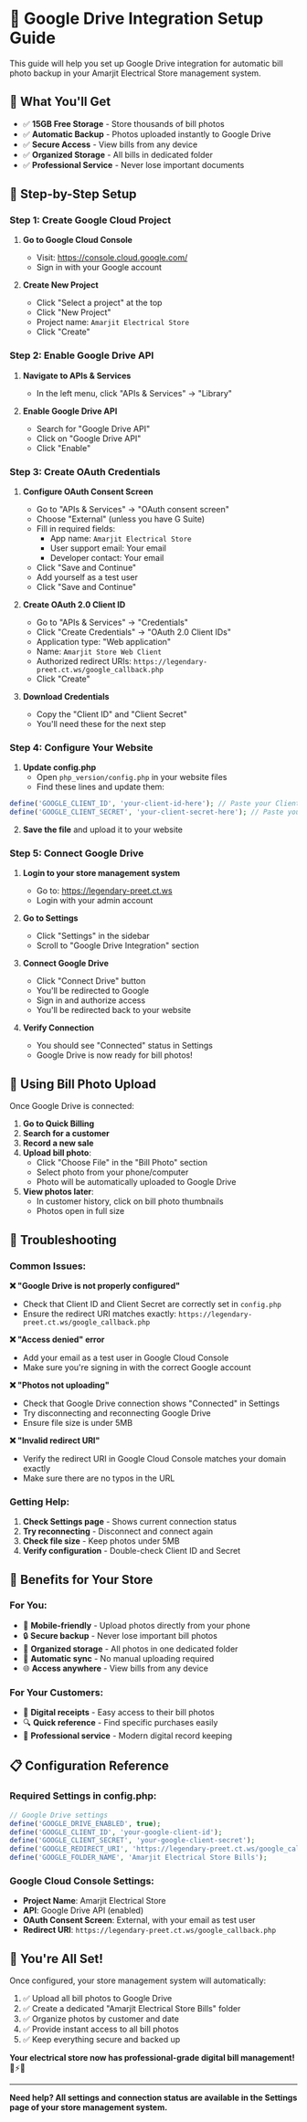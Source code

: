 # 📁 Google Drive Integration Setup Guide

This guide will help you set up Google Drive integration for automatic bill photo backup in your Amarjit Electrical Store management system.

## 🎯 **What You'll Get**

- ✅ **15GB Free Storage** - Store thousands of bill photos
- ✅ **Automatic Backup** - Photos uploaded instantly to Google Drive
- ✅ **Secure Access** - View bills from any device
- ✅ **Organized Storage** - All bills in dedicated folder
- ✅ **Professional Service** - Never lose important documents

## 🚀 **Step-by-Step Setup**

### **Step 1: Create Google Cloud Project**

1. **Go to Google Cloud Console**
   - Visit: https://console.cloud.google.com/
   - Sign in with your Google account

2. **Create New Project**
   - Click "Select a project" at the top
   - Click "New Project"
   - Project name: `Amarjit Electrical Store`
   - Click "Create"

### **Step 2: Enable Google Drive API**

1. **Navigate to APIs & Services**
   - In the left menu, click "APIs & Services" → "Library"

2. **Enable Google Drive API**
   - Search for "Google Drive API"
   - Click on "Google Drive API"
   - Click "Enable"

### **Step 3: Create OAuth Credentials**

1. **Configure OAuth Consent Screen**
   - Go to "APIs & Services" → "OAuth consent screen"
   - Choose "External" (unless you have G Suite)
   - Fill in required fields:
     - App name: `Amarjit Electrical Store`
     - User support email: Your email
     - Developer contact: Your email
   - Click "Save and Continue"
   - Add yourself as a test user
   - Click "Save and Continue"

2. **Create OAuth 2.0 Client ID**
   - Go to "APIs & Services" → "Credentials"
   - Click "Create Credentials" → "OAuth 2.0 Client IDs"
   - Application type: "Web application"
   - Name: `Amarjit Store Web Client`
   - Authorized redirect URIs: `https://legendary-preet.ct.ws/google_callback.php`
   - Click "Create"

3. **Download Credentials**
   - Copy the "Client ID" and "Client Secret"
   - You'll need these for the next step

### **Step 4: Configure Your Website**

1. **Update config.php**
   - Open `php_version/config.php` in your website files
   - Find these lines and update them:

```php
define('GOOGLE_CLIENT_ID', 'your-client-id-here'); // Paste your Client ID
define('GOOGLE_CLIENT_SECRET', 'your-client-secret-here'); // Paste your Client Secret
```

2. **Save the file** and upload it to your website

### **Step 5: Connect Google Drive**

1. **Login to your store management system**
   - Go to: https://legendary-preet.ct.ws
   - Login with your admin account

2. **Go to Settings**
   - Click "Settings" in the sidebar
   - Scroll to "Google Drive Integration" section

3. **Connect Google Drive**
   - Click "Connect Drive" button
   - You'll be redirected to Google
   - Sign in and authorize access
   - You'll be redirected back to your website

4. **Verify Connection**
   - You should see "Connected" status in Settings
   - Google Drive is now ready for bill photos!

## 📸 **Using Bill Photo Upload**

Once Google Drive is connected:

1. **Go to Quick Billing**
2. **Search for a customer**
3. **Record a new sale**
4. **Upload bill photo**:
   - Click "Choose File" in the "Bill Photo" section
   - Select photo from your phone/computer
   - Photo will be automatically uploaded to Google Drive
5. **View photos later**:
   - In customer history, click on bill photo thumbnails
   - Photos open in full size

## 🔧 **Troubleshooting**

### **Common Issues:**

**❌ "Google Drive is not properly configured"**
- Check that Client ID and Client Secret are correctly set in `config.php`
- Ensure the redirect URI matches exactly: `https://legendary-preet.ct.ws/google_callback.php`

**❌ "Access denied" error**
- Add your email as a test user in Google Cloud Console
- Make sure you're signing in with the correct Google account

**❌ "Photos not uploading"**
- Check that Google Drive connection shows "Connected" in Settings
- Try disconnecting and reconnecting Google Drive
- Ensure file size is under 5MB

**❌ "Invalid redirect URI"**
- Verify the redirect URI in Google Cloud Console matches your domain exactly
- Make sure there are no typos in the URL

### **Getting Help:**

1. **Check Settings page** - Shows current connection status
2. **Try reconnecting** - Disconnect and connect again
3. **Check file size** - Keep photos under 5MB
4. **Verify configuration** - Double-check Client ID and Secret

## 🏪 **Benefits for Your Store**

### **For You:**
- 📱 **Mobile-friendly** - Upload photos directly from your phone
- 🔒 **Secure backup** - Never lose important bill photos
- 📁 **Organized storage** - All photos in one dedicated folder
- 💾 **Automatic sync** - No manual uploading required
- 🌐 **Access anywhere** - View bills from any device

### **For Your Customers:**
- 📄 **Digital receipts** - Easy access to their bill photos
- 🔍 **Quick reference** - Find specific purchases easily
- 💼 **Professional service** - Modern digital record keeping

## 📋 **Configuration Reference**

### **Required Settings in config.php:**

```php
// Google Drive settings
define('GOOGLE_DRIVE_ENABLED', true);
define('GOOGLE_CLIENT_ID', 'your-google-client-id');
define('GOOGLE_CLIENT_SECRET', 'your-google-client-secret');
define('GOOGLE_REDIRECT_URI', 'https://legendary-preet.ct.ws/google_callback.php');
define('GOOGLE_FOLDER_NAME', 'Amarjit Electrical Store Bills');
```

### **Google Cloud Console Settings:**

- **Project Name**: Amarjit Electrical Store
- **API**: Google Drive API (enabled)
- **OAuth Consent Screen**: External, with your email as test user
- **Redirect URI**: `https://legendary-preet.ct.ws/google_callback.php`

## 🎉 **You're All Set!**

Once configured, your store management system will automatically:

1. ✅ Upload all bill photos to Google Drive
2. ✅ Create a dedicated "Amarjit Electrical Store Bills" folder
3. ✅ Organize photos by customer and date
4. ✅ Provide instant access to all bill photos
5. ✅ Keep everything secure and backed up

**Your electrical store now has professional-grade digital bill management!** 🚀⚡🏪

---

**Need help? All settings and connection status are available in the Settings page of your store management system.**